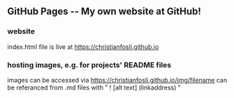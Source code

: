 ## GitHub Pages -- My own website at GitHub!

### website
index.html file is live at https://christianfosli.github.io 

### hosting images, e.g. for projects' README files
images can be accessed via https://christianfosli.github.io/img/filename
can be referanced from .md files with " ! [alt text] (linkaddress) "
